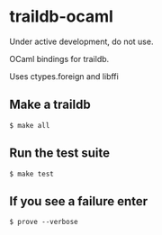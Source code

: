 # traildb-ocaml

Under active development, do not use.

OCaml bindings for traildb.

Uses ctypes.foreign and libffi

## Make a traildb

    $ make all

## Run the test suite

    $ make test
    
## If you see a failure enter

    $ prove --verbose
